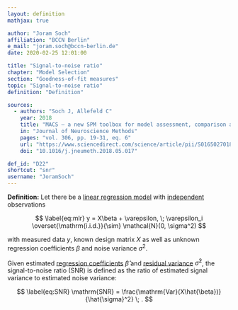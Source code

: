 ```yaml
---
layout: definition
mathjax: true

author: "Joram Soch"
affiliation: "BCCN Berlin"
e_mail: "joram.soch@bccn-berlin.de"
date: 2020-02-25 12:01:00

title: "Signal-to-noise ratio"
chapter: "Model Selection"
section: "Goodness-of-fit measures"
topic: "Signal-to-noise ratio"
definition: "Definition"

sources:
  - authors: "Soch J, Allefeld C"
    year: 2018
    title: "MACS – a new SPM toolbox for model assessment, comparison and selection"
    in: "Journal of Neuroscience Methods"
    pages: "vol. 306, pp. 19-31, eq. 6"
    url: "https://www.sciencedirect.com/science/article/pii/S0165027018301468"
    doi: "10.1016/j.jneumeth.2018.05.017"

def_id: "D22"
shortcut: "snr"
username: "JoramSoch"
---
```



**Definition:** Let there be a [linear regression model](/D/mlr) with [independent](/D/ind) observations

$$ \label{eq:mlr}
y = X\beta + \varepsilon, \; \varepsilon_i \overset{\mathrm{i.i.d.}}{\sim} \mathcal{N}(0, \sigma^2)
$$

with measured data $y$, known design matrix $X$ as well as unknown regression coefficients $\beta$ and noise variance $\sigma^2$.

Given estimated [regression coefficients](/D/mlr-mle) $\hat{\beta}$ and [residual variance](/D/resvar) $\hat{\sigma}^2$, the signal-to-noise ratio (SNR) is defined as the ratio of estimated signal variance to estimated noise variance:

$$ \label{eq:SNR}
\mathrm{SNR} = \frac{\mathrm{Var}(X\hat{\beta})}{\hat{\sigma}^2} \; .
$$